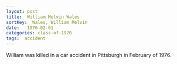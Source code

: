 ```yaml
---
layout: post
title:  William Melvin Wales
sortKey:  Wales, William Melvin
date:   1976-02-01
categories: class-of-1970
tags:  accident
---
```

William was killed in a car accident in Pittsburgh in February of 1976.
